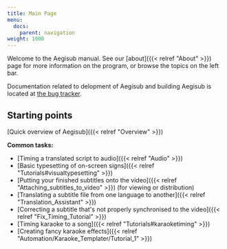 ```yaml
---
title: Main Page
menu:
  docs:
    parent: navigation
weight: 1000
---
```


Welcome to the Aegisub manual. See our [about]({{< relref "About" >}}) page for more
information on the program, or browse the topics on the left bar.

Documentation related to delopment of Aegisub and building Aegisub is located
at [the bug tracker](https://github.com/Aegisub/Aegisub/issues).

## Starting points

[Quick overview of Aegisub]({{< relref "Overview" >}})

**Common tasks:**

* [Timing a translated script to audio]({{< relref "Audio" >}})
* [Basic typesetting of on-screen signs]({{< relref "Tutorials#visualtypesetting" >}})
* [Putting your finished subtitles onto the video]({{< relref "Attaching_subtitles_to_video" >}}) (for viewing or distribution)
* [Translating a subtitle file from one language to another]({{< relref "Translation_Assistant" >}})
* [Correcting a subtitle that's not properly synchronised to the video]({{< relref "Fix_Timing_Tutorial" >}})
* [Timing karaoke to a song]({{< relref "Tutorials#karaoketiming" >}})
* [Creating fancy karaoke effects]({{< relref "Automation/Karaoke_Templater/Tutorial_1" >}})
